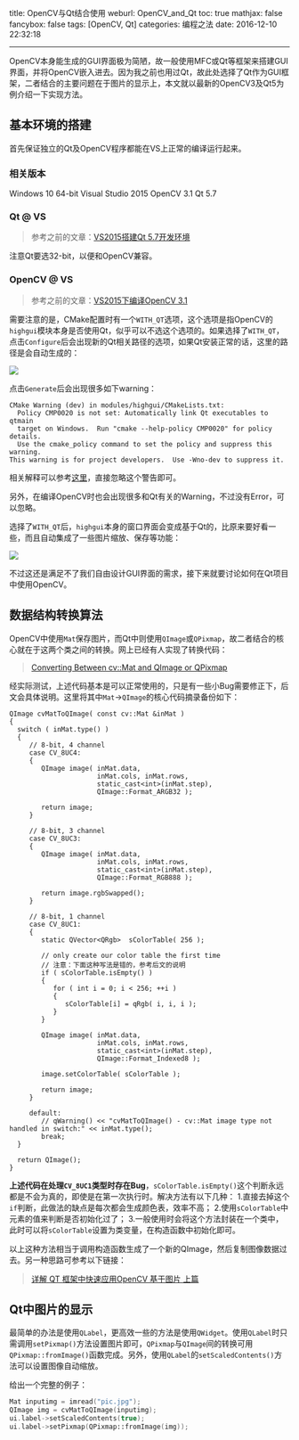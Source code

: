 title: OpenCV与Qt结合使用
weburl: OpenCV_and_Qt
toc: true
mathjax: false
fancybox: false
tags: [OpenCV, Qt]
categories: 编程之法
date: 2016-12-10 22:32:18

---

OpenCV本身能生成的GUI界面极为简陋，故一般使用MFC或Qt等框架来搭建GUI界面，并将OpenCV嵌入进去。因为我之前也用过Qt，故此处选择了Qt作为GUI框架，二者结合的主要问题在于图片的显示上，本文就以最新的OpenCV3及Qt5为例介绍一下实现方法。

<!--more-->

## 基本环境的搭建

首先保证独立的Qt及OpenCV程序都能在VS上正常的编译运行起来。

### 相关版本
Windows 10 64-bit
Visual Studio 2015
OpenCV 3.1
Qt 5.7

### Qt @ VS
> 参考之前的文章：[VS2015搭建Qt 5.7开发环境](/2016/12/09/VS2015_Qt5_7/)

注意Qt要选32-bit，以便和OpenCV兼容。

### OpenCV @ VS
> 参考之前的文章：[VS2015下编译OpenCV 3.1](/2016/12/06/VS2015_OpenCV31/)

需要注意的是，CMake配置时有一个`WITH_QT`选项，这个选项是指OpenCV的`highgui`模块本身是否使用Qt，似乎可以不选这个选项的。如果选择了`WITH_QT`，点击`Configure`后会出现新的Qt相关路径的选项，如果Qt安装正常的话，这里的路径是会自动生成的：

![](https://pic.gaomf.store/20161209223450.png)

点击`Generate`后会出现很多如下warning：

``` no-highlight
CMake Warning (dev) in modules/highgui/CMakeLists.txt:
  Policy CMP0020 is not set: Automatically link Qt executables to qtmain
  target on Windows.  Run "cmake --help-policy CMP0020" for policy details.
  Use the cmake_policy command to set the policy and suppress this warning.
This warning is for project developers.  Use -Wno-dev to suppress it.
```

相关解释可以参考[这里](https://cmake.org/cmake/help/v3.0/policy/CMP0020.html)，直接忽略这个警告即可。

另外，在编译OpenCV时也会出现很多和Qt有关的Warning，不过没有Error，可以忽略。

选择了`WITH_QT`后，`highgui`本身的窗口界面会变成基于Qt的，比原来要好看一些，而且自动集成了一些图片缩放、保存等功能：

![](https://pic.gaomf.store/20161209224409.png-width600)

不过这还是满足不了我们自由设计GUI界面的需求，接下来就要讨论如何在Qt项目中使用OpenCV。

## 数据结构转换算法

OpenCV中使用`Mat`保存图片，而Qt中则使用`QImage`或`QPixmap`，故二者结合的核心就在于这两个类之间的转换。网上已经有人实现了转换代码：

> [Converting Between cv::Mat and QImage or QPixmap](https://asmaloney.com/2013/11/code/converting-between-cvmat-and-qimage-or-qpixmap/)

经实际测试，上述代码基本是可以正常使用的，只是有一些小Bug需要修正下，后文会具体说明。这里将其中`Mat`->`QImage`的核心代码摘录备份如下：

```
QImage cvMatToQImage( const cv::Mat &inMat )
{
  switch ( inMat.type() )
  {
     // 8-bit, 4 channel
     case CV_8UC4:
     {
        QImage image( inMat.data,
                      inMat.cols, inMat.rows,
                      static_cast<int>(inMat.step),
                      QImage::Format_ARGB32 );

        return image;
     }

     // 8-bit, 3 channel
     case CV_8UC3:
     {
        QImage image( inMat.data,
                      inMat.cols, inMat.rows,
                      static_cast<int>(inMat.step),
                      QImage::Format_RGB888 );

        return image.rgbSwapped();
     }

     // 8-bit, 1 channel
     case CV_8UC1:
     {
        static QVector<QRgb>  sColorTable( 256 );

        // only create our color table the first time
        // 注意：下面这种写法是错的，参考后文的说明
        if ( sColorTable.isEmpty() )
        {
           for ( int i = 0; i < 256; ++i )
           {
              sColorTable[i] = qRgb( i, i, i );
           }
        }

        QImage image( inMat.data,
                      inMat.cols, inMat.rows,
                      static_cast<int>(inMat.step),
                      QImage::Format_Indexed8 );

        image.setColorTable( sColorTable );

        return image;
     }

     default:
        // qWarning() << "cvMatToQImage() - cv::Mat image type not handled in switch:" << inMat.type();
        break;
  }

  return QImage();
}
```

**上述代码在处理`CV_8UC1`类型时存在Bug**，`sColorTable.isEmpty()`这个判断永远都是不会为真的，即使是在第一次执行时。解决方法有以下几种：
1.直接去掉这个`if`判断，此做法的缺点是每次都会生成颜色表，效率不高；
2.使用`sColorTable`中元素的值来判断是否初始化过了；
3.一般使用时会将这个方法封装在一个类中，此时可以将`sColorTable`设置为类变量，在构造函数中初始化即可。

以上这种方法相当于调用构造函数生成了一个新的QImage，然后复制图像数据过去。另一种思路可参考以下链接：

> [详解 QT 框架中快速应用OpenCV 基于图片 上篇](http://mobile.51cto.com/symbian-271260.htm)


## Qt中图片的显示

最简单的办法是使用`QLabel`，更高效一些的方法是使用`QWidget`。使用`QLabel`时只需调用`setPixmap()`方法设置图片即可，`QPixmap`与`QImage`间的转换可用`QPixmap::fromImage()`函数完成。另外，使用`QLabel`的`setScaledContents()`方法可以设置图像自动缩放。

给出一个完整的例子：

```cpp
Mat inputimg = imread("pic.jpg");
QImage img = cvMatToQImage(inputimg);
ui.label->setScaledContents(true);
ui.label->setPixmap(QPixmap::fromImage(img));
```
